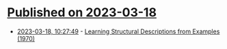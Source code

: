 # [Published on 2023-03-18](index.md)

* [2023-03-18, 10:27:49](https://lobste.rs/s/knsaqx/learning_structural_descriptions_from) - [Learning Structural Descriptions from Examples (1970)](https://dspace.mit.edu/bitstream/handle/1721.1/6884/AITR-231.pdf?sequence=2&isAllowed=y)
